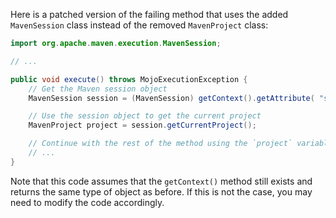 Here is a patched version of the failing method that uses the added `MavenSession` class instead of the removed `MavenProject` class:

```java
import org.apache.maven.execution.MavenSession;

// ...

public void execute() throws MojoExecutionException {
    // Get the Maven session object
    MavenSession session = (MavenSession) getContext().getAttribute( "session" );

    // Use the session object to get the current project
    MavenProject project = session.getCurrentProject();

    // Continue with the rest of the method using the `project` variable
    // ...
}
```
Note that this code assumes that the `getContext()` method still exists and returns the same type of object as before. If this is not the case, you may need to modify the code accordingly.